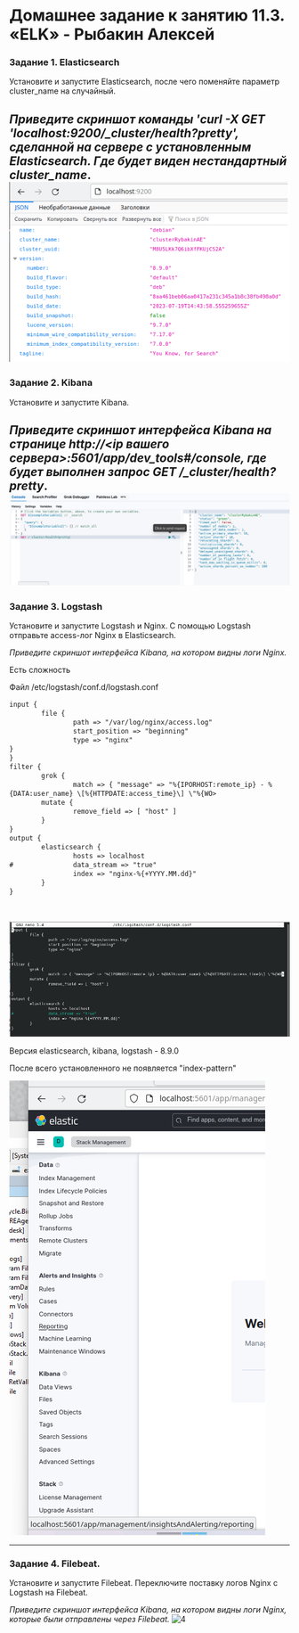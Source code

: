 # Домашнее задание к занятию 11.3. «ELK» - Рыбакин Алексей

### Задание 1. Elasticsearch 

Установите и запустите Elasticsearch, после чего поменяйте параметр cluster_name на случайный. 

*Приведите скриншот команды 'curl -X GET 'localhost:9200/_cluster/health?pretty', сделанной на сервере с установленным Elasticsearch. Где будет виден нестандартный cluster_name*.
![1](./img/11-3_1.png)
---

### Задание 2. Kibana

Установите и запустите Kibana.

*Приведите скриншот интерфейса Kibana на странице http://<ip вашего сервера>:5601/app/dev_tools#/console, где будет выполнен запрос GET /_cluster/health?pretty*.
![2](./img/11-3_2.png)
---

### Задание 3. Logstash

Установите и запустите Logstash и Nginx. С помощью Logstash отправьте access-лог Nginx в Elasticsearch. 

*Приведите скриншот интерфейса Kibana, на котором видны логи Nginx.*

Есть сложность

Файл /etc/logstash/conf.d/logstash.conf

```
input {
        file {
                path => "/var/log/nginx/access.log"
                start_position => "beginning"
                type => "nginx"
}
}
filter {
        grok {
                match => { "message" => "%{IPORHOST:remote_ip} - %{DATA:user_name} \[%{HTTPDATE:access_time}\] \"%{WO>
        mutate {
                remove_field => [ "host" ]
        }
}
output {
        elasticsearch {
                hosts => localhost
#               data_stream => "true"
                index => "nginx-%{+YYYY.MM.dd}"
        }
}



```

![3](./img/11-3_3-1.png)

Версия elasticsearch, kibana, logstash - 8.9.0

После всего установленного не появляется "index-pattern" 

![3](./img/11-3_3-2.png)

---

### Задание 4. Filebeat. 

Установите и запустите Filebeat. Переключите поставку логов Nginx с Logstash на Filebeat. 

*Приведите скриншот интерфейса Kibana, на котором видны логи Nginx, которые были отправлены через Filebeat.*
![4](./img/11-3_4.png)

